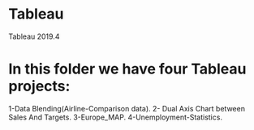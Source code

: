 # Tableau
Tableau 2019.4
# In this folder we have four Tableau projects:
  1-Data Blending(Airline-Comparison data).
  2- Dual Axis Chart between Sales And Targets.
  3-Europe_MAP.
  4-Unemployment-Statistics.
